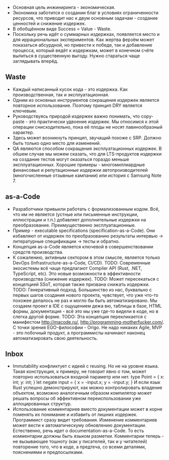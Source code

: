 * Основная цель инжиниринга - экономическая. 
* Экономика заботится о создании благ в условиях ограниченности ресурсов, что
  приводит нас к двум основным задачам - создание ценностей и снижение издержек.
* В обобщённом виде Success = Value - Waste.
* Поскольку речь идёт о суммарных издержках, появляется место и для
  иррациональных экспериментов. Как жертва ферзём может показаться абсурдной, но
  привести к победе, так и добавление процесса, который ведёт к издержкам, может
  в конечном счёте вылиться в существенную выгоду. Нужно стараться чаще
  заглядывать вперёд.

## Waste
* Каждый написанный кусок кода - это издержка. Как производственная, так и
  эксплуатационная.
* Одним из основных инструментов сокращения издержек является повторное
  использование. Поэтому принцип DRY является ключевым.
* Руководствуясь природой издержек важно понимать, что copy-paste - это
  практически удвоение издержек. Мы относимся к этой операции снисходительно,
  пока её плоды не носят лавинообразный характер.
* Здесь может возникнуть принцип, звучащий похоже с SRP. Должно быть только одно
  место для изменений.
* QA являются способом сокращения эксплуатационных издержек. В обшем случае мы
  можем сказать, что для LTS-продуктов издержки на создание тестов могут
  оказаться гораздо меньше эксплуатационных. Хорошие примеры - многомиллиардные
  финансовые и репутационные издержки автопроизводителей (многочисленные
  отзывные кампании) или история с Samsung Note 7.

## as-a-Code
* Разработчики привыкли работать с формализованным кодом. Всё, что им не
  является (устные или письменные инструкции, иллюстрации и т.п.) добавляет
  дополнительные издержки на преобразование. Преимущественно эксплуатационные.
* Пример - executable specifications (specification-as-a-Code). Они избавляют от
  издержек по преобразованию результаты интервью -> литературные спецификации
  -> тесты и обратно.
* Концепция as-a-Code является ключевой в совершенствовании средств
  производства.
* К сожалению, активным сектором в этом смысле, является только DevOps
  (Infrastructure-as-a-Code, CI/CD).
TODO: Современные экосистемы всё чаще предлагают Compiler API (Rust, .NET,
  TypeScript, etc). Это новые возможности в эффективности производства
  (снижение издержек).
TODO: Может пересекаться с концепцией SSoT, которая также призвана снижать издержки.
TODO: Генеративный подход. Большинство из нас, буквально с первых шагов создания
  нового проекта, чувствует, что уже что-то похожее делалось не раз и могло бы
  быть автоматизировано. Мы создаем проект в IDE с ощущением дежа вю, таблицы в
  базе, HTML формы, документация - всё это мы уже где-то видели в коде, но в
  слегка другой форме.
TODO: Эта концепция перекликается с манифестом http://macode.ru/,
  http://programming-motherfucker.com/. С точки зрения EGO-философии - Origo.
  Не надо никаких Agile, MVP - это побочный продукт, а программисты начинают
  наконец автоматизировать свою деятельность.

## Inbox
* Immutability конфликтует с идеей с reusing. Но не на уровне языка. Такая
  конструкция, к примеру, не говорит явно о том, может повторно использоваться
  входной параметр или нет.
    type Point = { x: int; y: int; }
    let negate input = { x = -input.x; y = -input.y; }
  И если язык Rust успешно демонстрируют, как можно контролировать владение
  объектом, возможно аналогичным образом компилятор может решать вопросы об
  эффективном переиспользовании уже аллоцированных структур.
* Использование комментариев вместо документации может в корне поменять их
  понимание и избавить от лишних издержек. Программист сразу видит требования.
  Изменение комментариев может вести к автоматическуму обновлению документации.
  Естественно, речь идет о documentation-as-a-Code. То есть комментарии должны
  быть языком разметки. Комментарии теперь - не вызывающее тошноту (как у
  писателей, так и у читателей) повторение того, что в коде, а предтеча, со
  всеми деталями, пояснениями и предпосылками.
